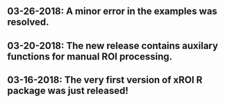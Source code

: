## 03-26-2018: A minor error in the examples was resolved.

## 03-20-2018: The new release contains auxilary functions for manual ROI processing.

## 03-16-2018: The very first version of xROI R package was just released!
